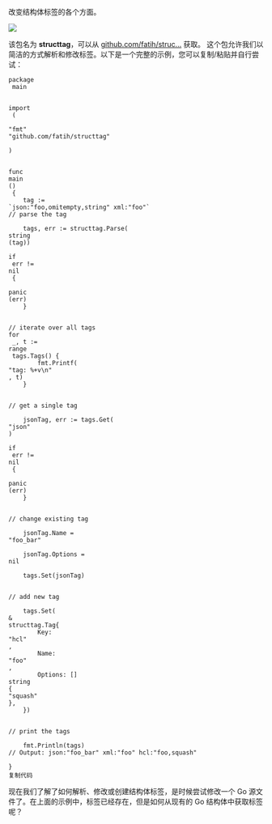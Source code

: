 改变结构体标签的各个方面。

![](https://user-gold-cdn.xitu.io/2017/10/27/db44065fe774e078b06c2bb6a25b68ea?imageView2/0/w/1280/h/960/format/webp/ignore-error/1)

该包名为 **structtag**，可以从 [github.com/fatih/struc…](https://link.juejin.im?target=https%3A%2F%2Fgithub.com%2Ffatih%2Fstructtag) 获取。 这个包允许我们以简洁的方式解析和修改标签。以下是一个完整的示例，您可以复制/粘贴并自行尝试：

    package
     main


    import
     (

    "fmt"
    "github.com/fatih/structtag"

    )


    func
    main
    ()
     {
        tag := 
    `json:"foo,omitempty,string" xml:"foo"`
    // parse the tag

        tags, err := structtag.Parse(
    string
    (tag))

    if
     err != 
    nil
     {

    panic
    (err)
        }


    // iterate over all tags
    for
     _, t := 
    range
     tags.Tags() {
            fmt.Printf(
    "tag: %+v\n"
    , t)
        }


    // get a single tag

        jsonTag, err := tags.Get(
    "json"
    )

    if
     err != 
    nil
     {

    panic
    (err)
        }


    // change existing tag

        jsonTag.Name = 
    "foo_bar"

        jsonTag.Options = 
    nil

        tags.Set(jsonTag)


    // add new tag

        tags.Set(
    &
    structtag.Tag{
            Key:     
    "hcl"
    ,
            Name:    
    "foo"
    ,
            Options: []
    string
    {
    "squash"
    },
        })


    // print the tags

        fmt.Println(tags) 
    // Output: json:"foo_bar" xml:"foo" hcl:"foo,squash"

    }
    复制代码

现在我们了解了如何解析、修改或创建结构体标签，是时候尝试修改一个 Go 源文件了。在上面的示例中，标签已经存在，但是如何从现有的 Go 结构体中获取标签呢？

